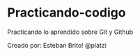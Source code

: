 # Practicando-codigo
Practicando lo aprendido sobre Git y Github

Creado por: Esteban Brito! @platzi
